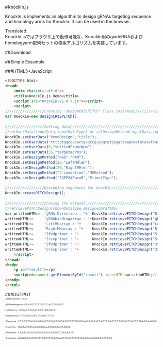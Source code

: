 #KnockIn.js

KnockIn.js implements an algorithm to design gRNAs targeting sequence and homology arms for KnockIn. It can be used in the browser.

Translated:  
KnockIn.jsではブラウザ上で動作可能な、KnockIn用のguideRNAおよびhomologyarm配列セットの検索アルゴリズムを実装しています。

##Download

##Simple Exsample

###HTML5+JavaScript
```html
<!DOCTYPE html>
<head>
	<meta charset="utf-8"/>
	<title>KnockIn.js Demo</title>
	<script src="KnockIn-v1.0.7.js"></script>
	<script>
//////////////////Creating 'designCRISPITCh' Class instance///////////////
var KnockIn=new	designCRISPITCh();

//////////////////Setting data////////////////////////////////////////////
//setUserData(inputData,inputDataType) or setDesignMethod(inputData,inputDataType)
KnockIn.setUserData("demoDesign","title");
KnockIn.setUserData("ttttgtggccacactgagccgcgagtgtgagattaagtaatatatatcactccagttttttggccacttcagttttggaccggccccacgaggaacgccaggcacgcttccagtttttaacgcctgccgcgacggccgctcggaaatcgc".toUpperCase(),"sequence");
KnockIn.setUserData(0,"shiftedFrameNum");
KnockIn.setUserData(56,"targetedPos");
KnockIn.setDesignMethod("NGG","PAM");
KnockIn.setDesignMethod(20,"LeftMHlen");
KnockIn.setDesignMethod(20,"RightMHlen");
KnockIn.setDesignMethod("C-insertion","MHMethod");
KnockIn.setDesignMethod("EGFP2APuroR","PrimerType");

//////////////////Designing sequences for KnockIn/////////////////////////
KnockIn.createPITChDesign();

//////////////////Showing the dataset.////////////////////////////////////
//retrievePITChDesign(shownDataType,designedDraftNo)
var writtenHTML=  "gRNA Direction : "+  KnockIn.retrievePITChDesign("Direction",0)+       "<br><br>";
writtenHTML+=     "gRNAbindingarray : "+KnockIn.retrievePITChDesign("gRNAbindingarray",0)+"<br><br>";
writtenHTML+=     "LeftMHarray : "+     KnockIn.retrievePITChDesign("LeftMHarray",0)+     "<br><br>";
writtenHTML+=     "RightMHarray : "+    KnockIn.retrievePITChDesign("RightMHarray",0)+    "<br><br>";
writtenHTML+=     "5fwdprimer : "+      KnockIn.retrievePITChDesign("5fwdprimer",0)+      "<br><br>";
writtenHTML+=     "5revprimer : "+      KnockIn.retrievePITChDesign("5revprimer",0)+      "<br><br>";
writtenHTML+=     "3fwdprimer : "+      KnockIn.retrievePITChDesign("3fwdprimer",0)+      "<br><br>";
writtenHTML+=     "3revprimer : "+      KnockIn.retrievePITChDesign("3revprimer",0)+      "<br><br>";
	</script>
</head>
<body>
	<p id="result"></p>
	<script>document.getElementById("result").innerHTML=writtenHTML;//loaded!!!</script>
</body>
</html>
```

###OUTPUT
![simpleexample_result](https://github.com/Kazuki-Nakamae/public/blob/master/KnockInjs/images/simpleexample_result.tiff "simpleexample_result")
